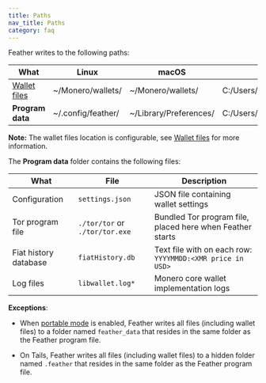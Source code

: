 ```yaml
---
title: Paths
nav_title: Paths
category: faq
---
```


Feather writes to the following paths:

| What  | Linux     | macOS | Windows  |
|-------|-----------|----------|-------|
|[Wallet files](wallet-files)| ~/Monero/wallets/ | ~/Monero/wallets/ | C:/Users/\<USER\>/Documents/Monero/wallets/ | 
|**Program data** | ~/.config/feather/ | ~/Library/Preferences/ | C:/Users/\<USER\>/AppData/Local/FeatherWallet/ |

**Note:** The wallet files location is configurable, see [Wallet files](wallet-files) for more information.

The **Program data** folder contains the following files:

| What          | File | Description |
|---------------|------|-------------|
| Configuration |`settings.json`| JSON file containing wallet settings |
| Tor program file| `./tor/tor` or `./tor/tor.exe` | Bundled Tor program file, placed here when Feather starts |
| Fiat history database | `fiatHistory.db` | Text file with on each row: `YYYYMMDD:<XMR price in USD>` |
| Log files | `libwallet.log*` | Monero core wallet implementation logs |

**Exceptions**:

- When [portable mode](portable-mode) is enabled, Feather writes all files (including wallet files) to a folder named `feather_data` that resides in the same folder as the Feather program file.

- On Tails, Feather writes all files (including wallet files) to a hidden folder named `.feather` that resides in the same folder as the Feather program file.
